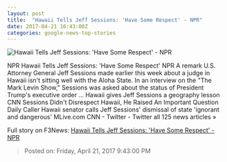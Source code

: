 ```yaml
---
layout: post
title:  "Hawaii Tells Jeff Sessions: 'Have Some Respect' - NPR"
date: 2017-04-21 16:43:00Z
categories: google-news-top-stories
---
```


![Hawaii Tells Jeff Sessions: 'Have Some Respect' - NPR](https://media.npr.org/assets/img/2017/04/21/ap_17110800471363_wide-7daf5ad41e688b0bcb0b8e8190665add5e14fbee.jpg?s=1400)

NPR Hawaii Tells Jeff Sessions: 'Have Some Respect' NPR A remark U.S. Attorney General Jeff Sessions made earlier this week about a judge in Hawaii isn't sitting well with the Aloha State. In an interview on the "The Mark Levin Show," Sessions was asked about the status of President Trump's executive order ... Hawaii gives Jeff Sessions a geography lesson CNN Sessions Didn't Disrespect Hawaii, He Raised An Important Question Daily Caller Hawaii senator calls Jeff Sessions' dismissal of state 'ignorant and dangerous' MLive.com CNN - Twitter - Twitter all 125 news articles »


Full story on F3News: [Hawaii Tells Jeff Sessions: 'Have Some Respect' - NPR](http://www.f3nws.com/n/fXUNFB)

> Posted on: Friday, April 21, 2017 9:43:00 PM
